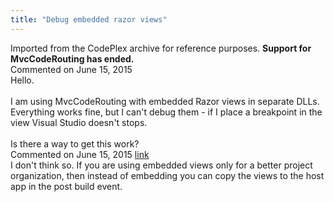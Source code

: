```yaml
---
title: "Debug embedded razor views"
---
```

<div class="note">
   Imported from the CodePlex archive for reference purposes. <b>Support for MvcCodeRouting has ended.</b></div>
<div id="post1430430" class="discussion-comment op">
   <div class="discussion-header">Commented on 
      <time datetime="2015-06-15T05:29:54.12-07:00" title="2015-06-15T05:29:54.12-07:00">June 15, 2015</time>
   </div>
   <div class="discussion-message">Hello.<br />
<br />
I am using MvcCodeRouting with embedded Razor views in separate DLLs. Everything works fine, but I can't debug them - if I place a breakpoint in the view Visual Studio doesn't stops. <br />
<br />
Is there a way to get this work? <br />
</div>
</div>
<div id="post1430482" class="discussion-comment">
   <div class="discussion-header">Commented on 
      <time datetime="2015-06-15T10:48:19.953-07:00" title="2015-06-15T10:48:19.953-07:00">June 15, 2015</time> <a href="#post1430482" class="post-link">link</a></div>
   <div class="discussion-message">I don't think so. If you are using embedded views only for a better project organization, then instead of embedding you can copy the views to the host app in the post build event.<br />
</div>
</div>
